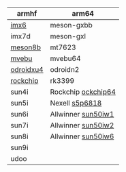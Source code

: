 |armhf  | arm64 |
|-------------|-------------|
| <a href="https://www.armbian.com/download/?tx_soc=imx6" target="_blank">imx6</a>| meson-gxbb  |
| imx7d |  meson-gxl |
| <a href="https://www.armbian.com/download/?tx_soc=s805" target="_blank">meson8b</a> | mt7623 |
| <a href="https://www.armbian.com/download/?tx_soc=a388" target="_blank">mvebu</a> | mvebu64 |
| <a href="https://www.armbian.com/download/?tx_soc=exynos-5422" target="_blank">odroidxu4</a> | odroidn2 |
| <a href="https://www.armbian.com/download/?tx_soc=rk3288" target="_blank">rockchip</a> | rk3399 |
| sun4i | Rockchip <a href="https://www.armbian.com/download/?tx_soc=ockchip64" target="_blank">ockchip64</a> |
| sun5i | Nexell <a href="https://www.armbian.com/download/?tx_soc=s5p6818" target="_blank">s5p6818</a> |
| sun6i | Allwinner <a href="https://www.armbian.com/download/?tx_soc=a64" target="_blank">sun50iw1</a> |
| sun7i | Allwinner <a href="https://www.armbian.com/download/?tx_soc=h5" target="_blank">sun50iw2</a> |
| sun8i | Allwinner <a href="https://www.armbian.com/download/?tx_soc=h6" target="_blank">sun50iw6</a> |
| sun9i | |
| udoo | |
